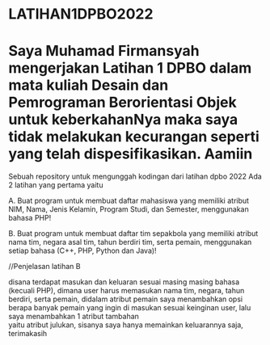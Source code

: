 # LATIHAN1DPBO2022

# Saya Muhamad Firmansyah mengerjakan Latihan 1 DPBO dalam mata kuliah Desain dan Pemrograman Berorientasi Objek untuk keberkahanNya maka saya tidak melakukan kecurangan seperti yang telah dispesifikasikan. Aamiin

Sebuah repository untuk mengunggah kodingan dari latihan dpbo 2022
Ada 2 latihan yang pertama yaitu 

A. Buat program untuk membuat daftar mahasiswa yang memiliki atribut
   NIM, Nama, Jenis Kelamin, Program Studi, dan Semester, menggunakan
   bahasa PHP!
   
B. Buat program untuk membuat daftar tim sepakbola yang memiliki atribut
   nama tim, negara asal tim, tahun berdiri tim, serta pemain, menggunakan
   setiap bahasa (C++, PHP, Python dan Java)!
 
//Penjelasan latihan B

disana terdapat masukan dan keluaran sesuai masing masing bahasa (kecuali PHP), dimana user harus memasukan nama tim, negara, tahun berdiri, serta pemain,
didalam atribut pemain saya menambahkan opsi berapa banyak pemain yang ingin di masukan sesuai keinginan user, lalu saya menambahkan 1 atribut tambahan  
yaitu atribut julukan, sisanya saya hanya memainkan keluarannya saja, terimakasih
